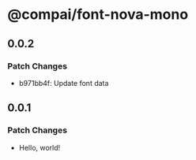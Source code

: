 # @compai/font-nova-mono

## 0.0.2

### Patch Changes

- b971bb4f: Update font data

## 0.0.1

### Patch Changes

- Hello, world!
